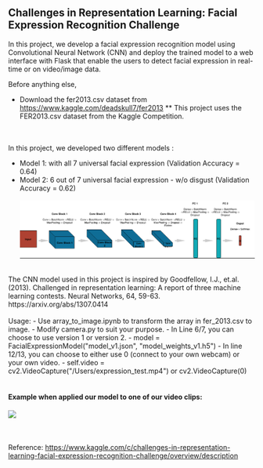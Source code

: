 ## Challenges in Representation Learning: Facial Expression Recognition Challenge

In this project, we develop a facial expression recognition model using Convolutional Neural Network (CNN) and deploy the trained model to a web interface with Flask that enable the users to detect facial expression in real-time or on video/image data.


Before anything else, 
- Download the fer2013.csv dataset from https://www.kaggle.com/deadskull7/fer2013 
** This project uses the FER2013.csv dataset from the Kaggle Competition. 

<br/><br/>
In this project, we developed two different models : 
- Model 1: with all 7 universal facial expression (Validation Accuracy = 0.64)
- Model 2: 6 out of 7 universal facial expression - w/o disgust (Validation Accuracy = 0.62)
<br/><br/>
![](cnn.png)
<br/>
The CNN model used in this project is inspired by Goodfellow, I.J., et.al. (2013). Challenged in representation learning: A report of three machine learning contests. Neural Networks, 64, 59-63. https://arxiv.org/abs/1307.0414
<br/><br/>
Usage:
- Use array_to_image.ipynb to transform the array in fer_2013.csv to image.
- Modify camera.py to suit your purpose.
- In Line 6/7, you can choose to use version 1 or version 2.  
- model = FacialExpressionModel("model_v1.json", "model_weights_v1.h5")
- In line 12/13, you can choose to either use 0 (connect to your own webcam) or your own video.  
- self.video = cv2.VideoCapture("/Users/expression_test.mp4") or cv2.VideoCapture(0)
<br/><br/>

#### Example when applied our model to one of our video clips:
![](fer_sample.gif)

<br/><br/>
Reference: https://www.kaggle.com/c/challenges-in-representation-learning-facial-expression-recognition-challenge/overview/description
<br/><br/>
